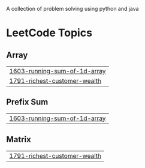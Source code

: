 A collection of problem solving using python and java
<!---LeetCode Topics Start-->
# LeetCode Topics
## Array
|  |
| ------- |
| [1603-running-sum-of-1d-array](https://github.com/gos-apoorv/problem_solving/tree/master/1603-running-sum-of-1d-array) |
| [1791-richest-customer-wealth](https://github.com/gos-apoorv/problem_solving/tree/master/1791-richest-customer-wealth) |
## Prefix Sum
|  |
| ------- |
| [1603-running-sum-of-1d-array](https://github.com/gos-apoorv/problem_solving/tree/master/1603-running-sum-of-1d-array) |
## Matrix
|  |
| ------- |
| [1791-richest-customer-wealth](https://github.com/gos-apoorv/problem_solving/tree/master/1791-richest-customer-wealth) |
<!---LeetCode Topics End-->
